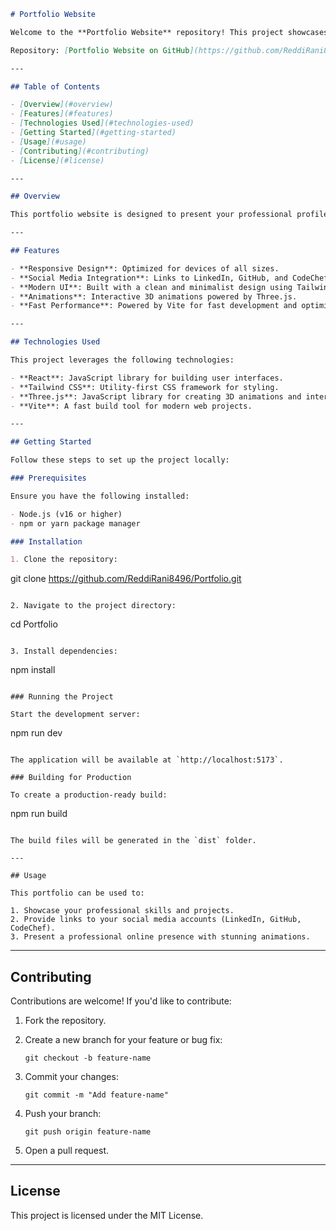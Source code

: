 ```markdown
# Portfolio Website

Welcome to the **Portfolio Website** repository! This project showcases a personal portfolio built using modern web technologies. The portfolio highlights skills, projects, and social media profiles, offering a professional online presence.

Repository: [Portfolio Website on GitHub](https://github.com/ReddiRani8496/Portfolio)

---

## Table of Contents

- [Overview](#overview)
- [Features](#features)
- [Technologies Used](#technologies-used)
- [Getting Started](#getting-started)
- [Usage](#usage)
- [Contributing](#contributing)
- [License](#license)

---

## Overview

This portfolio website is designed to present your professional profile, skills, and projects in an elegant and responsive way. It includes links to your social media accounts (LinkedIn, GitHub, CodeChef) and provides a clean user experience.

---

## Features

- **Responsive Design**: Optimized for devices of all sizes.
- **Social Media Integration**: Links to LinkedIn, GitHub, and CodeChef accounts.
- **Modern UI**: Built with a clean and minimalist design using Tailwind CSS.
- **Animations**: Interactive 3D animations powered by Three.js.
- **Fast Performance**: Powered by Vite for fast development and optimized builds.

---

## Technologies Used

This project leverages the following technologies:

- **React**: JavaScript library for building user interfaces.
- **Tailwind CSS**: Utility-first CSS framework for styling.
- **Three.js**: JavaScript library for creating 3D animations and interactive graphics.
- **Vite**: A fast build tool for modern web projects.

---

## Getting Started

Follow these steps to set up the project locally:

### Prerequisites

Ensure you have the following installed:

- Node.js (v16 or higher)
- npm or yarn package manager

### Installation

1. Clone the repository:
```

git clone https://github.com/ReddiRani8496/Portfolio.git

```

2. Navigate to the project directory:

```

cd Portfolio

```

3. Install dependencies:

```

npm install

```

### Running the Project

Start the development server:

```

npm run dev

```

The application will be available at `http://localhost:5173`.

### Building for Production

To create a production-ready build:

```

npm run build

```

The build files will be generated in the `dist` folder.

---

## Usage

This portfolio can be used to:

1. Showcase your professional skills and projects.
2. Provide links to your social media accounts (LinkedIn, GitHub, CodeChef).
3. Present a professional online presence with stunning animations.

```

---

## Contributing

Contributions are welcome! If you'd like to contribute:

1. Fork the repository.
2. Create a new branch for your feature or bug fix:

   ```
   git checkout -b feature-name
   ```

3. Commit your changes:

   ```
   git commit -m "Add feature-name"
   ```

4. Push your branch:

   ```
   git push origin feature-name
   ```

5. Open a pull request.

---

## License

This project is licensed under the MIT License.
